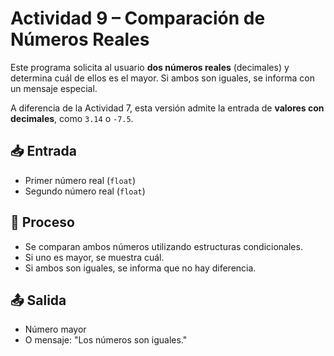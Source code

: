 # Actividad 9 – Comparación de Números Reales

Este programa solicita al usuario **dos números reales** (decimales) y determina cuál de ellos es el mayor. Si ambos son iguales, se informa con un mensaje especial.

A diferencia de la Actividad 7, esta versión admite la entrada de **valores con decimales**, como `3.14` o `-7.5`.

## 📥 Entrada

- Primer número real (`float`)
- Segundo número real (`float`)

## 🔁 Proceso

- Se comparan ambos números utilizando estructuras condicionales.
- Si uno es mayor, se muestra cuál.
- Si ambos son iguales, se informa que no hay diferencia.

## 📤 Salida

- Número mayor
- O mensaje: "Los números son iguales."
